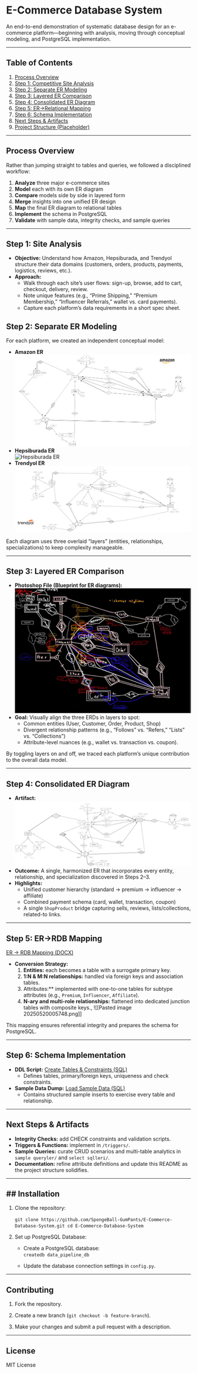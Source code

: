 # E-Commerce Database System

An end-to-end demonstration of systematic database design for an e-commerce platform—beginning with analysis, moving through conceptual modeling, and PostgreSQL implementation.

---

## Table of Contents

1. [Process Overview](#process-overview)  
2. [Step 1: Competitive Site Analysis](#step-1-competitive-site-analysis)  
3. [Step 2: Separate ER Modeling](#step-2-separate-er-modeling)  
4. [Step 3: Layered ER Comparison](#step-3-layered-er-comparison)  
5. [Step 4: Consolidated ER Diagram](#step-4-consolidated-er-diagram)  
6. [Step 5: ER→Relational Mapping](#step-5-errdb-mapping)  
7. [Step 6: Schema Implementation](#step-6-schema-implementation)  
8. [Next Steps & Artifacts](#next-steps--artifacts)  
9. [Project Structure (Placeholder)](#project-structure-placeholder)  

---

## Process Overview

Rather than jumping straight to tables and queries, we followed a disciplined workflow:

1. **Analyze** three major e-commerce sites  
2. **Model** each with its own ER diagram  
3. **Compare** models side by side in layered form  
4. **Merge** insights into one unified ER design  
5. **Map** the final ER diagram to relational tables  
6. **Implement** the schema in PostgreSQL  
7. **Validate** with sample data, integrity checks, and sample queries  

---

## Step 1: Site Analysis

- **Objective:** Understand how Amazon, Hepsiburada, and Trendyol structure their data domains (customers, orders, products, payments, logistics, reviews, etc.).  
- **Approach:**  
  - Walk through each site’s user flows: sign-up, browse, add to cart, checkout, delivery, review.  
  - Note unique features (e.g., “Prime Shipping,” “Premium Membership,” “Influencer Referrals,” wallet vs. card payments).  
  - Capture each platform’s data requirements in a short spec sheet.

## Step 2: Separate ER Modeling

For each platform, we created an independent conceptual model:

- **Amazon ER**  
  ![Amazon ER](Diyagramlar/AMAZON.png)
- **Hepsiburada ER**  
  ![Hepsiburada ER](Diyagramlar/HEPSİBURADA.png)
- **Trendyol ER**  
  ![Trendyol ER](Diyagramlar/TRENDYOL.png)

Each diagram uses three overlaid “layers” (entities, relationships, specializations) to keep complexity manageable.

---

## Step 3: Layered ER Comparison

- **Photoshop File (Blueprint for ER diagrams):**  
  ![Layered ER Comparison](Diyagramlar/Blueprint.png)
- **Goal:** Visually align the three ERDs in layers to spot:  
  - Common entities (User, Customer, Order, Product, Shop)  
  - Divergent relationship patterns (e.g., “Follows” vs. “Refers,” “Lists” vs. “Collections”)  
  - Attribute-level nuances (e.g., wallet vs. transaction vs. coupon).

By toggling layers on and off, we traced each platform’s unique contribution to the overall data model.

---

## Step 4: Consolidated ER Diagram

- **Artifact:** 
  ![Consolidated ER](Diyagramlar/Z%20BİRLEŞMİŞ.png)
- **Outcome:** A single, harmonized ER that incorporates every entity, relationship, and specialization discovered in Steps 2–3.  
- **Highlights:**  
  - Unified customer hierarchy (standard → premium → influencer → affiliate)  
  - Combined payment schema (card, wallet, transaction, coupon)  
  - A single `ShopProduct` bridge capturing sells, reviews, lists/collections, related-to links.

---

## Step 5: ER→RDB Mapping

  [ER → RDB Mapping (DOCX)](ER%20TO%20RDB.docx)
- **Conversion Strategy:**  
  1. **Entities:** each becomes a table with a surrogate primary key.  
  2. **1:N & M:N relationships:** handled via foreign keys and association tables.  
  3. Attributes:** implemented with one-to-one tables for subtype attributes (e.g., `Premium`, `Influencer`, `Affiliate`).  
  4. **N-ary and multi-role relationships:** flattened into dedicated junction tables with composite keys.,
![[Pasted image 20250520005748.png]]

This mapping ensures referential integrity and prepares the schema for PostgreSQL.

---

## Step 6: Schema Implementation

- **DDL Script:**   [Create Tables & Constraints (SQL)](ECOMMCREATETABLESTATEMENTS.sql)
  - Defines tables, primary/foreign keys, uniqueness and check constraints.  
- **Sample Data Dump:**   [Load Sample Data (SQL)](ECOMMdumpfile.sql)
  - Contains structured sample inserts to exercise every table and relationship.  
---

## Next Steps & Artifacts

- **Integrity Checks:** add CHECK constraints and validation scripts.  
- **Triggers & Functions:** implement in `/triggers/`.  
- **Sample Queries:** curate CRUD scenarios and multi-table analytics in `sample queryler/` and `select sqlleri/`.  
- **Documentation:** refine attribute definitions and update this README as the project structure solidifies.

---
## ## Installation

1. Clone the repository:
    
    `git clone https://github.com/SpongeBall-GumPants/E-Commerce-Database-System.git cd E-Commerce-Database-System`
    
2. Set up PostgreSQL Database:
    
	- Create a PostgreSQL database:    
        `createdb data_pipeline_db`
        
    - Update the database connection settings in `config.py`.

--- 
## Contributing

1. Fork the repository.
    
2. Create a new branch (`git checkout -b feature-branch`).
    
3. Make your changes and submit a pull request with a description.
    

---

## License

MIT License
